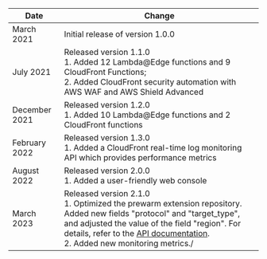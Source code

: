 | Date        | Change                                                                                                                                                                                                                                                                                                             |
|-------------|--------------------------------------------------------------------------------------------------------------------------------------------------------------------------------------------------------------------------------------------------------------------------------------------------------------------|
| March 2021 | Initial release of version 1.0.0                                                                                                                                                                                                                                                                                   |
| July 2021 | Released version 1.1.0 <br>1. Added 12 Lambda@Edge functions and 9 CloudFront Functions; <br> 2. Added CloudFront security automation with AWS WAF and AWS Shield Advanced                                                                                                                                         |
| December 2021 | Released version 1.2.0  <br>1. Added 10 Lambda@Edge functions and 2 CloudFront functions                                                                                                                                                                                                                           |
| February 2022 | Released version 1.3.0 <br>1. Added a CloudFront real-time log monitoring API which provides performance metrics                                                                                                                                                                                                   |
| August 2022 | Released version 2.0.0 <br>1. Added a user-friendly web console                                                                                                                                                                                                                                                    |
| March 2023  | Released version 2.1.0 <br>1. Optimized the prewarm extension repository. Added new fields "protocol" and "target_type", and adjusted the value of the field "region". For details, refer to the [API documentation](..%2Fen%2Fextension-repository%2Fpre-warming.md).<Br> 2. Added new monitoring metrics./ |

